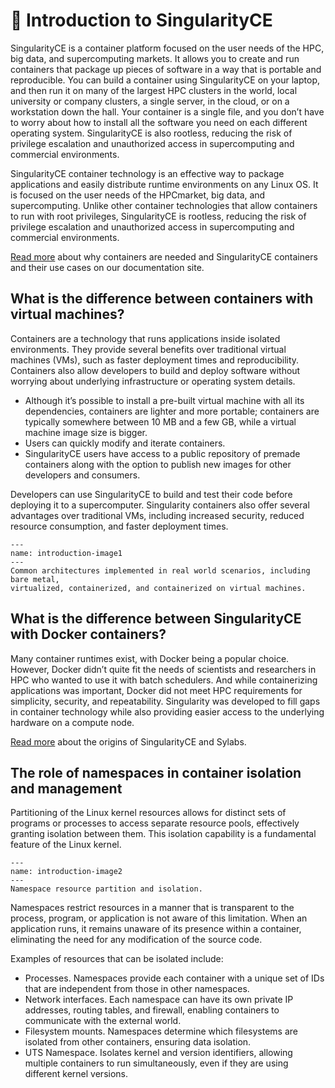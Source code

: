 # 📄 Introduction to SingularityCE

SingularityCE is a container platform focused on the user needs of the HPC, big
data, and supercomputing markets. It allows you to create and run containers
that package up pieces of software in a way that is portable and reproducible.
You can build a container using SingularityCE on your laptop, and then run it on
many of the largest HPC clusters in the world, local university or company
clusters, a single server, in the cloud, or on a workstation down the hall.
Your container is a single file, and you don’t have to worry about how to
install all the software you need on each different operating system.
SingularityCE is also rootless, reducing the risk of privilege escalation and
unauthorized access in supercomputing and commercial environments.  


SingularityCE container technology is an effective way to package applications
and easily distribute runtime environments on any Linux OS. It  is focused on
the user needs of the HPCmarket, big data, and supercomputing. Unlike other
container technologies that allow containers to run with root privileges,
SingularityCE is rootless, reducing the risk of privilege escalation and
unauthorized access in supercomputing and commercial environments. 

[Read more](https://docs.sylabs.io/guides/3.11/user-guide/introduction.html)
about why containers are needed and SingularityCE containers and their
use cases on our documentation site. 

## What is the difference between containers with virtual machines?

Containers are a technology that runs applications inside isolated environments.
They provide several benefits over traditional virtual machines (VMs), such as
faster deployment times and reproducibility. Containers also allow developers to
build and deploy software without worrying about underlying infrastructure or
operating system details.

* Although it’s possible to install a pre-built virtual machine with all its
dependencies, containers are lighter and more portable; containers are typically
somewhere between 10 MB and a few GB, while a virtual machine image size is
bigger.
* Users can quickly modify and iterate containers.
* SingularityCE users have access to a public repository of premade containers
along with the option to publish new images for other developers and consumers.


Developers can use SingularityCE to build and test their code before deploying
it to a supercomputer. Singularity containers also offer several advantages over
traditional VMs, including increased security, reduced resource consumption, and
faster deployment times.

```{figure} /images/introduction-image1.png
---
name: introduction-image1
---
Common architectures implemented in real world scenarios, including bare metal,
virtualized, containerized, and containerized on virtual machines.
```

## What is the difference between SingularityCE with Docker containers?

Many container runtimes exist, with Docker being a popular choice. However,
Docker didn’t quite fit the needs of scientists and researchers in HPC who
wanted to use it with batch schedulers. And while containerizing applications
was important, Docker did not meet HPC requirements for simplicity, security,
and repeatability. Singularity was developed to fill gaps in container
technology while also providing easier access to the underlying hardware on a
compute node.

[Read more](https://sylabs.io/2022/09/who-is-sylabs/) about the origins of SingularityCE and Sylabs. 

## The role of namespaces in container isolation and management

Partitioning of the Linux kernel resources allows for distinct sets of programs or processes to access separate resource pools, effectively granting isolation between them. This isolation capability is a fundamental feature of the Linux kernel.

```{figure} /images/introduction-image2.png
---
name: introduction-image2
---
Namespace resource partition and isolation.
```

Namespaces restrict resources in a manner that is transparent to the process,
program, or application is not aware of this limitation. When an application
runs, it remains unaware of its presence within a container, eliminating the
need for any modification of the source code.

Examples of resources that can be isolated include:

* Processes.
Namespaces provide each container with a unique set of IDs that are independent
from those in other namespaces.
* Network interfaces.
Each namespace can have its own private IP addresses, routing tables, and
firewall, enabling containers to communicate with the external world.
* Filesystem mounts.
Namespaces determine which filesystems are isolated from other containers,
ensuring data isolation.
* UTS Namespace.
Isolates kernel and version identifiers, allowing multiple containers to run
simultaneously, even if they are using different kernel versions.
